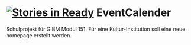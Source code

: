 [![Stories in Ready](https://badge.waffle.io/steampilot/eventcalender.png?label=ready&title=Ready)](https://waffle.io/steampilot/eventcalender)
EventCalender
=============

Schulprojekt für GIBM Modul 151. Für eine Kultur-Institution soll eine neue homepage erstellt werden.
